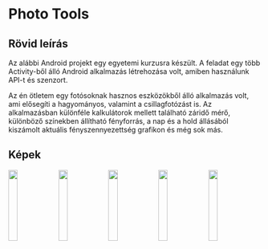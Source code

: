 # Photo Tools

## Rövid leírás

Az alábbi Android projekt egy egyetemi kurzusra készült. A feladat egy több Activity-ből álló Android alkalmazás létrehozása volt, amiben használunk API-t és szenzort.

Az én ötletem egy fotósoknak hasznos eszközökből álló alkalmazás volt, ami elősegíti a hagyományos, valamint a csillagfotózást is. 
Az alkalmazásban különféle kalkulátorok mellett található záridő mérő, különböző színekben állítható fényforrás, a nap és a hold állásából
kiszámolt aktuális fényszennyezettség grafikon és még sok más.


## Képek

<p float="left">
  <img src="https://raw.githubusercontent.com/marton1114/Android_programming_project2/main/menu.png" width="19%" height="19%"> 
  <img src="https://raw.githubusercontent.com/marton1114/Android_programming_project2/main/lightpol.png" width="19%" height="19%">
  <img src="https://raw.githubusercontent.com/marton1114/Android_programming_project2/main/sunandmoonstates.png" width="19%" height="19%"> 
  <img src="https://raw.githubusercontent.com/marton1114/Android_programming_project2/main/startrails.png" width="19%" height="19%"> 
  <img src="https://raw.githubusercontent.com/marton1114/Android_programming_project2/main/color.png" width="19%" height="19%"> 
</p>
